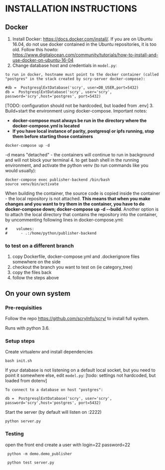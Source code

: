 # INSTALLATION INSTRUCTIONS

## Docker

1. Install Docker: https://docs.docker.com/install/. If you are on Ubuntu 16.04, do not use docker contained in the Ubuntu repositories, it is too old. Follow this howto: https://www.digitalocean.com/community/tutorials/how-to-install-and-use-docker-on-ubuntu-16-04
2. Change database host and credentials in `model.py`:
```
to run in docker, hostname must point to the docker container (called "postgres" in the stack created by scry-server docker-compose):

#db =  PostgresqlExtDatabase('scry', user=DB_USER,port=5432)
db =  PostgresqlExtDatabase('scry', user='scry', password='scry',host='postgres', port=5432)

```
[TODO: configuration should not be hardcoded, but loaded from .env]
3. Build+start the environment using docker-compose. Important notes:
- **docker-compose must always be run in the directory where the docker-compose.yml is located**
- **If you have local instance of parity, postgresql or ipfs running, stop them before starting those containers**
```
docker-compose up -d
```
-d means "detached" - the containers will continue to run in background and will not block your terminal
4. to get bash shell in the running environment, and activate the python venv (to run commands like you would usually):
```
docker-compose exec publisher-backend /bin/bash
source venv/bin/activate

```

When building the container, the source code is copied inside the container - the local repository is not attached. **This means that when you make changes and you want to try them in the container, you have to do docker-compose down; docker-compose up -d --build**. Another option is to attach the local directory that contains the repository into the container, by uncommenting following lines in docker-compose.yml:

```
#    volumes:
#      - .:/home/python/publisher-backend

```

### to test on a different branch

1. copy Dockerfile, docker-compose.yml and .dockerignore files somewhere on the side
2. checkout the branch you want to test on (ie category_tree)
3. copy the files back
4. follow the steps above


## On your own system

### Pre-requisities

Follow the repo https://github.com/scryInfo/scry/ to install full system.

Runs with python 3.6.

### Setup steps

Create virtualenv and install dependencies
```
bash init.sh
```

If your database is not listening on a default local socket, but you need to point it somewhere else, edit `model.py`:
[todo: settings not hardcoded, but loaded from dotenv]

```
To connect to a database on host "postgres":

db =  PostgresqlExtDatabase('scry', user='scry', password='scry',host='postgres', port=5432)
```

Start the server (by default will listen on :2222)
```
python server.py
```


### Testing
open the front end
create a user with login=22 password=22
```
 python -m demo.demo_publisher

 python test server.py
```
